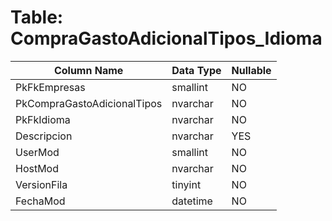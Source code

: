 # Table: CompraGastoAdicionalTipos_Idioma

| Column Name | Data Type | Nullable |
|-------------|-----------|----------|
| PkFkEmpresas | smallint | NO |
| PkCompraGastoAdicionalTipos | nvarchar | NO |
| PkFkIdioma | nvarchar | NO |
| Descripcion | nvarchar | YES |
| UserMod | smallint | NO |
| HostMod | nvarchar | NO |
| VersionFila | tinyint | NO |
| FechaMod | datetime | NO |

